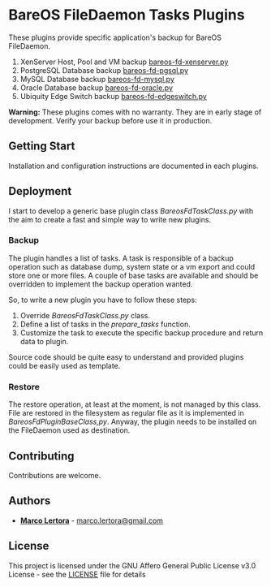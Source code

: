 # BareOS FileDaemon Tasks Plugins

These plugins provide specific application's backup for BareOS FileDaemon.

1. XenServer Host, Pool and VM backup [bareos-fd-xenserver.py](doc/xenserver.md)
2. PostgreSQL Database backup [bareos-fd-pgsql.py](doc/pgsql.md)
3. MySQL Database backup [bareos-fd-mysql.py](doc/mysql.md)
4. Oracle Database backup [bareos-fd-oracle.py](doc/oracle.md)
5. Ubiquity Edge Switch backup [bareos-fd-edgeswitch.py](doc/edgeswitch.md)

**Warning:** These plugins comes with no warranty. They are in early stage of development.
Verify your backup before use it in production.

## Getting Start

Installation and configuration instructions are documented in each plugins.

## Deployment

I start to develop a generic base plugin class *BareosFdTaskClass.py* with the aim to create a fast and
simple way to write new plugins.

### Backup

The plugin handles a list of tasks. A task is responsible of a backup operation such as database dump,
system state or a vm export and could store one or more files. A couple of base tasks are available and
should be overridden to implement the backup operation wanted.

So, to write a new plugin you have to follow these steps:

1. Override *BareosFdTaskClass.py* class.
2. Define a list of tasks in the *prepare_tasks* function.
3. Customize the task to execute the specific backup procedure and return data to plugin.

Source code should be quite easy to understand and provided plugins could be easily used as template.

### Restore

The restore operation, at least at the moment, is not managed by this class.
File are restored in the filesystem as regular file as it is implemented in *BareosFdPluginBaseClass,py*.
Anyway, the plugin needs to be installed on the FileDaemon used as destination.

## Contributing

Contributions are welcome.

## Authors

* [**Marco Lertora**](https://github.com/marcolertora/) -  <marco.lertora@gmail.com>

## License

This project is licensed under the GNU Affero General Public License v3.0 License - see the [LICENSE](LICENSE.md) file for details
